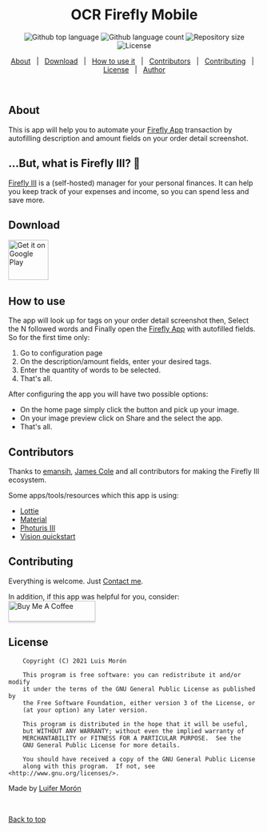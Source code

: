 
<h1 align="center">OCR Firefly Mobile</h1>

<p align="center">
  <img alt="Github top language" src="https://img.shields.io/github/languages/top/luifermoron/ocrfireflymobile?color=56BEB8">

  <img alt="Github language count" src="https://img.shields.io/github/languages/count/luifermoron/ocrfireflymobile?color=56BEB8">

  <img alt="Repository size" src="https://img.shields.io/github/repo-size/luifermoron/ocrfireflymobile?color=56BEB8">

  <img alt="License" src="https://img.shields.io/github/license/luifermoron/ocrfireflymobile?color=56BEB8">
</p>

<p align="center">
  <a href="#about">About</a> &#xa0; | &#xa0;
    <a href="#download">Download</a> &#xa0; | &#xa0;
  <a href="#how-to-use">How to use it</a> &#xa0; | &#xa0;
  <a href="#contributors">Contributors</a> &#xa0; | &#xa0;
  <a href="#contributing">Contributing</a> &#xa0; | &#xa0;
  <a href="#license">License</a> &#xa0; | &#xa0;
  <a href="https://github.com/luifermoron" target="_blank">Author</a>
</p>

<br>

## About ##

This is app will help you to automate your [Firefly App](https://github.com/emansih/FireflyMobile) transaction by autofilling description and amount fields on your order detail screenshot.

## ...But, what is Firefly III? 🤫 ##
[Firefly III](https://github.com/firefly-iii/firefly-iii) is a (self-hosted) manager for your personal finances. It can help you keep track of your expenses and income, so you can spend less and save more.

## Download ##

[<img alt="Get it on Google Play"
      height="80">](https://play.google.com/store/apps/details?id=com.opensource.autofill)

## How to use ##

The app will look up for tags on your order detail screenshot then, Select the N followed words and Finally open the [Firefly App](https://github.com/emansih/FireflyMobile) with autofilled fields. So for the first time only:
<ol>
  <li>Go to configuration page</li>
  <li>On the description/amount fields, enter your desired tags.</li>
  <li>Enter the quantity of words to be selected.</li>
  <li>That's all.</li>
</ol> 

After configuring the app you will have two possible options:
<ul>
  <li>On the home page simply click the button and pick up your image.</li>
  <li>On your image preview click on Share and the select the app.</li>
  <li>That's all.</li>
</ul> 

## Contributors ##

Thanks to [emansih](https://github.com/emansih), [James Cole](https://github.com/JC5) and all contributors for making the Firefly III ecosystem.

Some apps/tools/resources which this app is using:

- [Lottie](https://github.com/airbnb/lottie-android)
- [Material](https://material.io/resources/color/#!/?view.left=0&view.right=0)
- [Photuris III](https://github.com/emansih/FireflyMobile)
- [Vision quickstart](https://github.com/googlesamples/mlkit/tree/master/android/vision-quickstart)


## Contributing ##

Everything is welcome. Just [Contact me](https://github.com/luifermoron).

In addition, if this app was helpful for you, consider:    <a href="https://www.buymeacoffee.com/luifermoron" target="_blank"><img src="https://www.buymeacoffee.com/assets/img/custom_images/orange_img.png" alt="Buy Me A Coffee" style="height: 41px !important;width: 174px !important;box-shadow: 0px 3px 2px 0px rgba(190, 190, 190, 0.5) !important;-webkit-box-shadow: 0px 3px 2px 0px rgba(190, 190, 190, 0.5) !important;" ></a>


## License ##

```
    Copyright (C) 2021 Luis Morón
    
    This program is free software: you can redistribute it and/or modify
    it under the terms of the GNU General Public License as published by
    the Free Software Foundation, either version 3 of the License, or
    (at your option) any later version.

    This program is distributed in the hope that it will be useful,
    but WITHOUT ANY WARRANTY; without even the implied warranty of
    MERCHANTABILITY or FITNESS FOR A PARTICULAR PURPOSE.  See the
    GNU General Public License for more details.

    You should have received a copy of the GNU General Public License
    along with this program.  If not, see <http://www.gnu.org/licenses/>.
```

Made by <a href="https://github.com/luifermoron" target="_blank">Luifer Morón</a>

&#xa0;

<a href="#top">Back to top</a>
